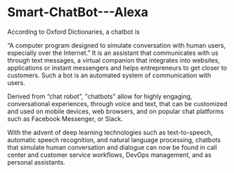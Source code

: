 # Smart-ChatBot---Alexa

According to Oxford Dictionaries, a chatbot is

“A computer program designed to simulate conversation with human users, especially over the Internet.”
It is an assistant that communicates with us through text messages, a virtual companion that integrates into websites, applications or instant messengers and helps entrepreneurs to get closer to customers. Such a bot is an automated system of communication with users.

Derived from “chat robot”, "chatbots" allow for highly engaging, conversational experiences, through voice and text, that can be customized and used on mobile devices, web browsers, and on popular chat platforms such as Facebook Messenger, or Slack. 

With the advent of deep learning technologies such as text-to-speech, automatic speech recognition, and natural language processing, chatbots that simulate human conversation and dialogue can now be found in call center and customer service workflows, DevOps management, and as personal assistants.

